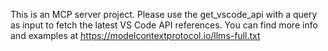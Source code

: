 <!-- Use this file to provide workspace-specific custom instructions to Copilot. For more details, visit https://code.visualstudio.com/docs/copilot/copilot-customization#_use-a-githubcopilotinstructionsmd-file -->

This is an MCP server project. Please use the get_vscode_api with a query as input to fetch the latest VS Code API references.
You can find more info and examples at https://modelcontextprotocol.io/llms-full.txt
